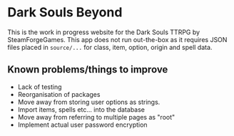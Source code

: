# Dark Souls Beyond

This is the work in progress website for the Dark Souls TTRPG by SteamForgeGames.
This app does not run out-the-box as it requires JSON files placed in `source/...` for class, item, option, origin and spell data.

## Known problems/things to improve

- Lack of testing
- Reorganisation of packages
- Move away from storing user options as strings.
- Import items, spells etc... into the database
- Move away from referring to multiple pages as "root"
- Implement actual user password encryption
